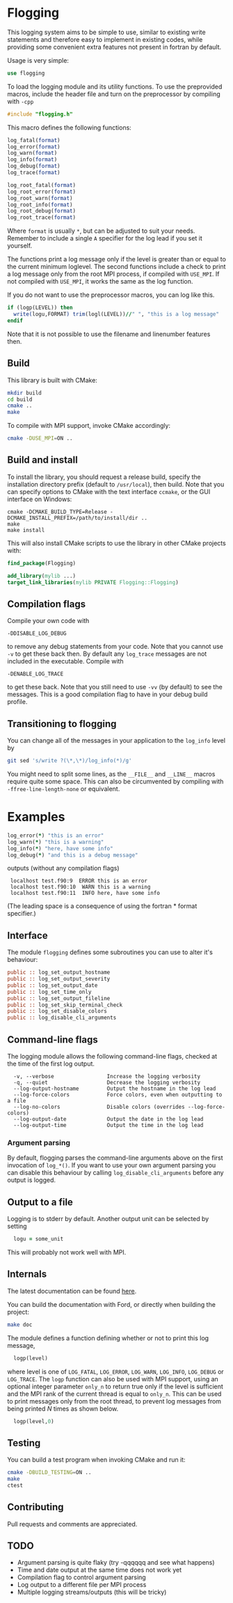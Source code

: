 # Flogging

This logging system aims to be simple to use, similar to existing write statements and therefore easy to implement in existing codes, while providing some convenient extra features not present in fortran by default.

Usage is very simple:

```fortran
use flogging
```

To load the logging module and its utility functions.
To use the preprovided macros, include the header file and turn on the preprocessor by compiling with `-cpp`

```C
#include "flogging.h"
```

This macro defines the following functions:

```fortran
log_fatal(format)
log_error(format)
log_warn(format)
log_info(format)
log_debug(format)
log_trace(format)

log_root_fatal(format)
log_root_error(format)
log_root_warn(format)
log_root_info(format)
log_root_debug(format)
log_root_trace(format)
```

Where `format` is usually `*`, but can be adjusted to suit your needs.
Remember to include a single `A` specifier for the log lead if you set it yourself.

The functions print a log message only if the level is greater than or equal to the current minimum loglevel.
The second functions include a check to print a log message only from the root MPI process, if compiled with `USE_MPI`.
If not compiled with `USE_MPI`, it works the same as the log function.

If you do not want to use the preprocessor macros, you can log like this.

```fortran
if (logp(LEVEL)) then
  write(logu,FORMAT) trim(logl(LEVEL))//" ", "this is a log message"
endif
```

Note that it is not possible to use the filename and linenumber features then.

## Build

This library is built with CMake:

```sh
mkdir build
cd build
cmake ..
make
```

To compile with MPI support, invoke CMake accordingly:

```sh
cmake -DUSE_MPI=ON ..
```

## Build and install

To install the library, you should request a release build, specify the installation directory prefix (default to `/usr/local`), then build.
Note that you can specify options to CMake with the text interface `ccmake`, or the GUI interface on Windows:

```
cmake -DCMAKE_BUILD_TYPE=Release -DCMAKE_INSTALL_PREFIX=/path/to/install/dir ..
make
make install
```

This will also install CMake scripts to use the library in other CMake projects with:

```cmake
find_package(Flogging)

add_library(mylib ...)
target_link_libraries(mylib PRIVATE Flogging::Flogging)
```

## Compilation flags

Compile your own code with

```
-DDISABLE_LOG_DEBUG
```

to remove any debug statements from your code.
Note that you cannot use `-v` to get these back then.
By default any `log_trace` messages are not included in the executable.
Compile with

```
-DENABLE_LOG_TRACE
```

to get these back.
Note that you still need to use `-vv` (by default) to see the messages.
This is a good compilation flag to have in your debug build profile.

## Transitioning to flogging

You can change all of the messages in your application to the `log_info` level by

```bash
git sed 's/write ?(\*,\*)/log_info(*)/g'
```

You might need to split some lines, as the `__FILE__` and `__LINE__` macros require quite some space.
This can also be circumvented by compiling with `-ffree-line-length-none` or equivalent.

# Examples

```fortran
log_error(*) "this is an error"
log_warn(*) "this is a warning"
log_info(*) "here, have some info"
log_debug(*) "and this is a debug message"
```

outputs (without any compilation flags)

```
 localhost test.f90:9  ERROR this is an error
 localhost test.f90:10  WARN this is a warning
 localhost test.f90:11  INFO here, have some info
```

(The leading space is a consequence of using the fortran * format specifier.)

## Interface

The module `flogging` defines some subroutines you can use to alter it's behaviour:

```fortran
public :: log_set_output_hostname
public :: log_set_output_severity
public :: log_set_output_date
public :: log_set_time_only
public :: log_set_output_fileline
public :: log_set_skip_terminal_check
public :: log_set_disable_colors
public :: log_disable_cli_arguments
```

## Command-line flags

The logging module allows the following command-line flags, checked at the time of the first log output.

```
  -v, --verbose                 Increase the logging verbosity
  -q, --quiet                   Decrease the logging verbosity
  --log-output-hostname         Output the hostname in the log lead
  --log-force-colors            Force colors, even when outputting to a file
  --log-no-colors               Disable colors (overrides --log-force-colors)
  --log-output-date             Output the date in the log lead
  --log-output-time             Output the time in the log lead
```

### Argument parsing

By default, flogging parses the command-line arguments above on the first invocation of `log_*()`.
If you want to use your own argument parsing you can disable this behaviour by calling `log_disable_cli_arguments` before any output is logged.

## Output to a file

Logging is to stderr by default. Another output unit can be selected by setting

```fortran
  logu = some_unit
```

This will probably not work well with MPI.

## Internals

The latest documentation can be found [here](http://exteris.github.io/flogging/).

You can build the documentation with Ford, or directly when building the project:

```sh
make doc
```

The module defines a function defining whether or not to print this log message,

```fortran
  logp(level)
```

where level is one of `LOG_FATAL`, `LOG_ERROR`, `LOG_WARN`, `LOG_INFO`, `LOG_DEBUG` or `LOG_TRACE`.
The `logp` function can also be used with MPI support, using an optional integer parameter `only_n` to return true only if the level is sufficient and the MPI rank of the current thread is equal to `only_n`.
This can be used to print messages only from the root thread, to prevent log messages from being printed *N* times as shown below.

```fortran
  logp(level,0)
```

## Testing

You can build a test program when invoking CMake and run it:

```sh
cmake -DBUILD_TESTING=ON ..
make
ctest
```

## Contributing

Pull requests and comments are appreciated.

## TODO

- Argument parsing is quite flaky (try -qqqqqq and see what happens)
- Time and date output at the same time does not work yet
- Compilation flag to control argument parsing
- Log output to a different file per MPI process
- Multiple logging streams/outputs (this will be tricky)
